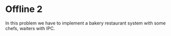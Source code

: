 # Offline 2
In this problem we have to implement a bakery restaurant system with some chefs, waiters with IPC. 
